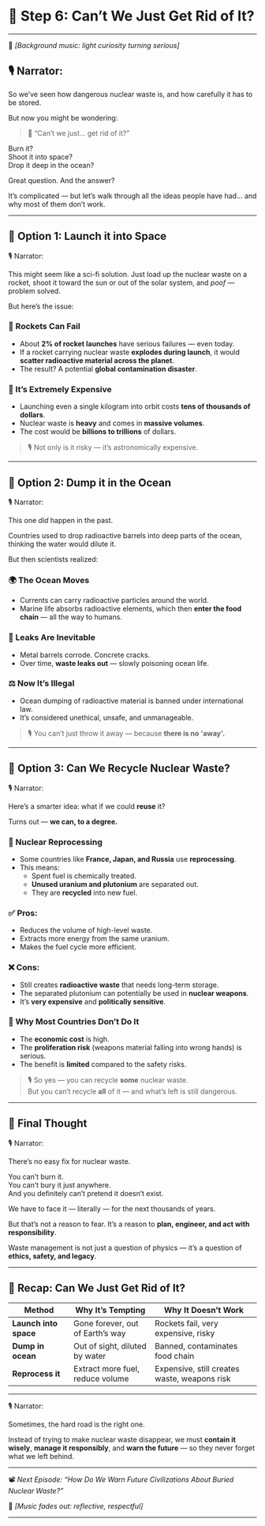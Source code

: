 # 🔹 Step 6: Can’t We Just Get Rid of It?  
---

🎵 *[Background music: light curiosity turning serious]*

## 🎙️ Narrator:

So we’ve seen how dangerous nuclear waste is, and how carefully it has to be stored.

But now you might be wondering:

> 💬 “Can’t we just… get rid of it?”

Burn it?  
Shoot it into space?  
Drop it deep in the ocean?

Great question. And the answer?

It’s complicated — but let’s walk through all the ideas people have had… and why most of them don’t work.

---

## 🚀 Option 1: Launch it into Space

🎙️ Narrator:

This might seem like a sci-fi solution. Just load up the nuclear waste on a rocket, shoot it toward the sun or out of the solar system, and *poof* — problem solved.

But here’s the issue:

### 🚨 Rockets Can Fail

- About **2% of rocket launches** have serious failures — even today.
- If a rocket carrying nuclear waste **explodes during launch**, it would **scatter radioactive material across the planet**.
- The result? A potential **global contamination disaster**.

### 💸 It’s Extremely Expensive

- Launching even a single kilogram into orbit costs **tens of thousands of dollars**.
- Nuclear waste is **heavy** and comes in **massive volumes**.
- The cost would be **billions to trillions** of dollars.

> 🎙️ Not only is it risky — it’s astronomically expensive.

---

## 🌊 Option 2: Dump it in the Ocean

🎙️ Narrator:

This one *did* happen in the past.

Countries used to drop radioactive barrels into deep parts of the ocean, thinking the water would dilute it.

But then scientists realized:

### 🌍 The Ocean Moves

- Currents can carry radioactive particles around the world.
- Marine life absorbs radioactive elements, which then **enter the food chain** — all the way to humans.

### 🧪 Leaks Are Inevitable

- Metal barrels corrode. Concrete cracks.
- Over time, **waste leaks out** — slowly poisoning ocean life.

### ⚖️ Now It’s Illegal

- Ocean dumping of radioactive material is banned under international law.
- It’s considered unethical, unsafe, and unmanageable.

> 🎙️ You can’t just throw it away — because **there is no 'away'.**

---

## 🔄 Option 3: Can We Recycle Nuclear Waste?

🎙️ Narrator:

Here’s a smarter idea: what if we could **reuse** it?

Turns out — **we can, to a degree.**

### 🔁 Nuclear Reprocessing

- Some countries like **France, Japan, and Russia** use **reprocessing**.
- This means:
  - Spent fuel is chemically treated.
  - **Unused uranium and plutonium** are separated out.
  - They are **recycled** into new fuel.

### ✅ Pros:
- Reduces the volume of high-level waste.
- Extracts more energy from the same uranium.
- Makes the fuel cycle more efficient.

### ❌ Cons:
- Still creates **radioactive waste** that needs long-term storage.
- The separated plutonium can potentially be used in **nuclear weapons**.
- It’s **very expensive** and **politically sensitive**.

### 🔐 Why Most Countries Don’t Do It

- The **economic cost** is high.
- The **proliferation risk** (weapons material falling into wrong hands) is serious.
- The benefit is **limited** compared to the safety risks.

> 🎙️ So yes — you can recycle **some** nuclear waste.  
> But you can’t recycle **all** of it — and what’s left is still dangerous.

---

## 🧠 Final Thought

🎙️ Narrator:

There’s no easy fix for nuclear waste.

You can’t burn it.  
You can’t bury it just anywhere.  
And you definitely can’t pretend it doesn’t exist.

We have to face it — literally — for the next thousands of years.

But that’s not a reason to fear. It’s a reason to **plan, engineer, and act with responsibility**.

Waste management is not just a question of physics — it’s a question of **ethics, safety, and legacy**.

---

## 🔄 Recap: Can We Just Get Rid of It?

| Method                 | Why It’s Tempting                      | Why It Doesn’t Work                      |
|------------------------|----------------------------------------|------------------------------------------|
| **Launch into space**  | Gone forever, out of Earth’s way       | Rockets fail, very expensive, risky      |
| **Dump in ocean**      | Out of sight, diluted by water         | Banned, contaminates food chain          |
| **Reprocess it**       | Extract more fuel, reduce volume       | Expensive, still creates waste, weapons risk |

---

🎙️ Narrator:

Sometimes, the hard road is the right one.

Instead of trying to make nuclear waste disappear, we must **contain it wisely**, **manage it responsibly**, and **warn the future** — so they never forget what we left behind.

---

📽️ *Next Episode: “How Do We Warn Future Civilizations About Buried Nuclear Waste?”*

🎵 *[Music fades out: reflective, respectful]*

---
